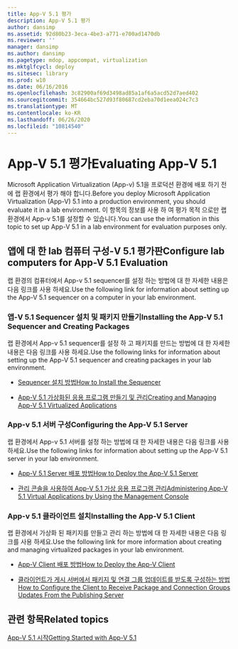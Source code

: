 ```yaml
---
title: App-V 5.1 평가
description: App-V 5.1 평가
author: dansimp
ms.assetid: 92d80b23-3eca-4be3-a771-e700ad1470db
ms.reviewer: ''
manager: dansimp
ms.author: dansimp
ms.pagetype: mdop, appcompat, virtualization
ms.mktglfcycl: deploy
ms.sitesec: library
ms.prod: w10
ms.date: 06/16/2016
ms.openlocfilehash: 3c82900af69d3498ad85a1af6a5acd52d7aed402
ms.sourcegitcommit: 354664bc527d93f80687cd2eba70d1eea024c7c3
ms.translationtype: MT
ms.contentlocale: ko-KR
ms.lasthandoff: 06/26/2020
ms.locfileid: "10814540"
---
```

# <span data-ttu-id="2b59f-103">App-V 5.1 평가</span><span class="sxs-lookup"><span data-stu-id="2b59f-103">Evaluating App-V 5.1</span></span>


<span data-ttu-id="2b59f-104">Microsoft Application Virtualization (App-v) 5.1을 프로덕션 환경에 배포 하기 전에 랩 환경에서 평가 해야 합니다.</span><span class="sxs-lookup"><span data-stu-id="2b59f-104">Before you deploy Microsoft Application Virtualization (App-V) 5.1 into a production environment, you should evaluate it in a lab environment.</span></span> <span data-ttu-id="2b59f-105">이 항목의 정보를 사용 하 여 평가 목적 으로만 랩 환경에서 App-v 5.1를 설정할 수 있습니다.</span><span class="sxs-lookup"><span data-stu-id="2b59f-105">You can use the information in this topic to set up App-V 5.1 in a lab environment for evaluation purposes only.</span></span>

## <span data-ttu-id="2b59f-106">앱에 대 한 lab 컴퓨터 구성-V 5.1 평가판</span><span class="sxs-lookup"><span data-stu-id="2b59f-106">Configure lab computers for App-V 5.1 Evaluation</span></span>


<span data-ttu-id="2b59f-107">랩 환경의 컴퓨터에서 App-v 5.1 sequencer를 설정 하는 방법에 대 한 자세한 내용은 다음 링크를 사용 하세요.</span><span class="sxs-lookup"><span data-stu-id="2b59f-107">Use the following link for information about setting up the App-V 5.1 sequencer on a computer in your lab environment.</span></span>

### <span data-ttu-id="2b59f-108">앱-V 5.1 Sequencer 설치 및 패키지 만들기</span><span class="sxs-lookup"><span data-stu-id="2b59f-108">Installing the App-V 5.1 Sequencer and Creating Packages</span></span>

<span data-ttu-id="2b59f-109">랩 환경에서 App-v 5.1 sequencer를 설정 하 고 패키지를 만드는 방법에 대 한 자세한 내용은 다음 링크를 사용 하세요.</span><span class="sxs-lookup"><span data-stu-id="2b59f-109">Use the following links for information about setting up the App-V 5.1 sequencer and creating packages in your lab environment.</span></span>

-   [<span data-ttu-id="2b59f-110">Sequencer 설치 방법</span><span class="sxs-lookup"><span data-stu-id="2b59f-110">How to Install the Sequencer</span></span>](how-to-install-the-sequencer-51beta-gb18030.md)

-   [<span data-ttu-id="2b59f-111">App-V 5.1 가상화된 응용 프로그램 만들기 및 관리</span><span class="sxs-lookup"><span data-stu-id="2b59f-111">Creating and Managing App-V 5.1 Virtualized Applications</span></span>](creating-and-managing-app-v-51-virtualized-applications.md)

### <a href="" id="configuring-the-app-v-5-1-server-"></a><span data-ttu-id="2b59f-112">App-v 5.1 서버 구성</span><span class="sxs-lookup"><span data-stu-id="2b59f-112">Configuring the App-V 5.1 Server</span></span>

<span data-ttu-id="2b59f-113">랩 환경에서 App-v 5.1 서버를 설정 하는 방법에 대 한 자세한 내용은 다음 링크를 사용 하세요.</span><span class="sxs-lookup"><span data-stu-id="2b59f-113">Use the following links for information about setting up the App-V 5.1 server in your lab environment.</span></span>

-   [<span data-ttu-id="2b59f-114">App-V 5.1 Server 배포 방법</span><span class="sxs-lookup"><span data-stu-id="2b59f-114">How to Deploy the App-V 5.1 Server</span></span>](how-to-deploy-the-app-v-51-server.md)

-   [<span data-ttu-id="2b59f-115">관리 콘솔을 사용하여 App-V 5.1 가상 응용 프로그램 관리</span><span class="sxs-lookup"><span data-stu-id="2b59f-115">Administering App-V 5.1 Virtual Applications by Using the Management Console</span></span>](administering-app-v-51-virtual-applications-by-using-the-management-console.md)

### <span data-ttu-id="2b59f-116">App-v 5.1 클라이언트 설치</span><span class="sxs-lookup"><span data-stu-id="2b59f-116">Installing the App-V 5.1 Client</span></span>

<span data-ttu-id="2b59f-117">랩 환경에서 가상화 된 패키지를 만들고 관리 하는 방법에 대 한 자세한 내용은 다음 링크를 사용 하세요.</span><span class="sxs-lookup"><span data-stu-id="2b59f-117">Use the following link for more information about creating and managing virtualized packages in your lab environment.</span></span>

-   [<span data-ttu-id="2b59f-118">App-V Client 배포 방법</span><span class="sxs-lookup"><span data-stu-id="2b59f-118">How to Deploy the App-V Client</span></span>](how-to-deploy-the-app-v-client-51gb18030.md)

-   [<span data-ttu-id="2b59f-119">클라이언트가 게시 서버에서 패키지 및 연결 그룹 업데이트를 받도록 구성하는 방법</span><span class="sxs-lookup"><span data-stu-id="2b59f-119">How to Configure the Client to Receive Package and Connection Groups Updates From the Publishing Server</span></span>](how-to-configure-the-client-to-receive-package-and-connection-groups-updates-from-the-publishing-server-51.md)






## <span data-ttu-id="2b59f-120">관련 항목</span><span class="sxs-lookup"><span data-stu-id="2b59f-120">Related topics</span></span>


[<span data-ttu-id="2b59f-121">App-V 5.1 시작</span><span class="sxs-lookup"><span data-stu-id="2b59f-121">Getting Started with App-V 5.1</span></span>](getting-started-with-app-v-51.md)

 

 





